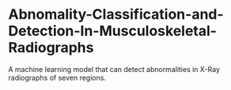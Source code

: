 # Abnomality-Classification-and-Detection-In-Musculoskeletal-Radiographs
A machine learning model that can detect abnormalities in X-Ray radiographs of seven regions.
